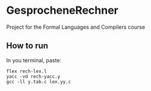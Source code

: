# GesprocheneRechner
Project for the Formal Languages and Compilers course
## How to run
In you terminal, paste:
```(bash)
flex rech-lex.l
yacc -vd rech-yacc.y
gcc -ll y.tab.c lex.yy.c 
```
